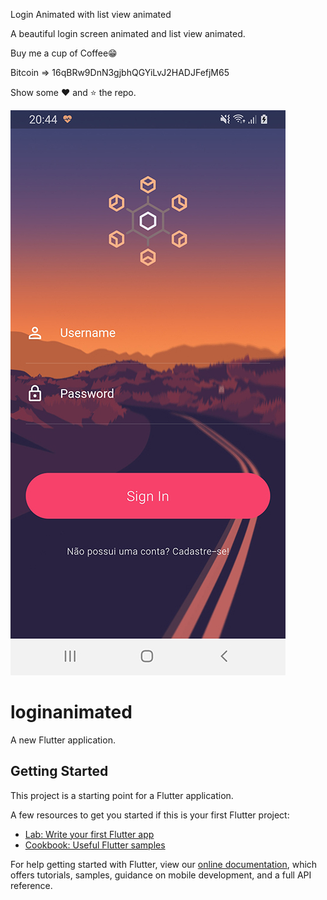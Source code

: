 Login Animated with list view animated

A beautiful login screen animated and list view animated.

Buy me a cup of Coffee😁

Bitcoin => 16qBRw9DnN3gjbhQGYiLvJ2HADJFefjM65

Show some ❤️ and ⭐️ the repo.


![Alt text](https://github.com/rafaelbanhos/login-animated/blob/master/images/print2.jpg)

# loginanimated

A new Flutter application.

## Getting Started

This project is a starting point for a Flutter application.

A few resources to get you started if this is your first Flutter project:

- [Lab: Write your first Flutter app](https://flutter.dev/docs/get-started/codelab)
- [Cookbook: Useful Flutter samples](https://flutter.dev/docs/cookbook)

For help getting started with Flutter, view our
[online documentation](https://flutter.dev/docs), which offers tutorials,
samples, guidance on mobile development, and a full API reference.
